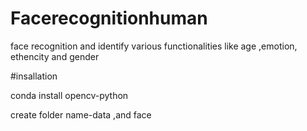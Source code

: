 # Facerecognitionhuman

face recognition and identify various functionalities like age ,emotion, ethencity and gender 

#insallation

conda install opencv-python

create folder
name-data ,and face


